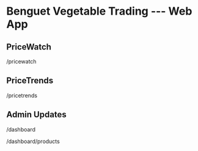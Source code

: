 # Benguet Vegetable Trading --- Web App

## PriceWatch
/pricewatch

## PriceTrends
/pricetrends

## Admin Updates
/dashboard

/dashboard/products
